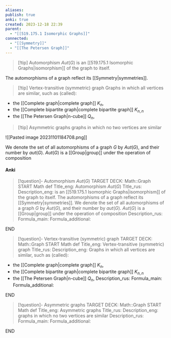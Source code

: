 ```yaml
---
aliases: 
publish: true
anki: true
created: 2023-12-18 22:39
parent:
  - "[[519.175.1 Isomorphic Graphs]]"
connected:
  - "[[Symmetry]]"
  - "[[The Petersen Graph]]"
---
```


> [!tip] Automorphism $Aut(G)$
> is an [[519.175.1 Isomorphic Graphs|isomorphism]] of the graph to itself.

The automorphisms of a graph reflect its [[Symmetry|symmetries]].

> [!tip] Vertex-transitive (symmetric) graph
Graphs in which all vertices are similar, such as (called):
- the [[Complete graph|complete graph]]  $K_n$, 
- the [[Complete bipartite graph|complete bipartite graph]] $K_{n,n}$
- the [[The Petersen Graph|n-cube]]  $Q_n$, 

> [!tip] Asymmetric graphs
graphs in which no two vertices are similar

![[Pasted image 20231101184708.png]]

We denote the set of all automorphisms of a graph $G$ by $Aut(G)$, and their number by $aut(G)$. 
$Aut(G)$ is a [[Group|group]] under the operation of composition


#### Anki
> [!question]- Automorphism $Aut(G)$
TARGET DECK: Math::Graph
START
Math def
Title_eng: Automorphism $Aut(G)$
Title_rus: 
Description_eng: is an [[519.175.1 Isomorphic Graphs|isomorphism]] of the graph to itself.
The automorphisms of a graph reflect its [[Symmetry|symmetries]].
We denote the set of all automorphisms of a graph $G$ by $Aut(G)$, and their number by $aut(G)$. 
$Aut(G)$ is a [[Group|group]] under the operation of composition
Description_rus: 
Formula_main: 
Formula_additional:
<!--ID: 1705261959421-->
END

> [!question]- Vertex-transitive (symmetric) graph
TARGET DECK: Math::Graph
START
Math def
Title_eng: Vertex-transitive (symmetric) graph
Title_rus: 
Description_eng: Graphs in which all vertices are similar, such as (called):
- the [[Complete graph|complete graph]]  $K_n$, 
- the [[Complete bipartite graph|complete bipartite graph]] $K_{n,n}$
- the [[The Petersen Graph|n-cube]]  $Q_n$, 
Description_rus: 
Formula_main: 
Formula_additional:
<!--ID: 1705261959431-->
END

> [!question]- Asymmetric graphs
TARGET DECK: Math::Graph
START
Math def
Title_eng: Asymmetric graphs
Title_rus: 
Description_eng: graphs in which no two vertices are similar
Description_rus: 
Formula_main: 
Formula_additional:
<!--ID: 1705261959444-->
END




